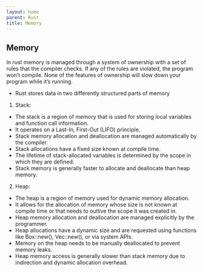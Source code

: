 ```yaml
---
layout: home
parent: Rust
title: Memory
---
```


## Memory
In rust memory is managed through a system of ownership with a set of rules that the compiler checks. If any of the rules are violated, the program won’t compile. None of the features of ownership will slow down your program while it’s running.

- Rust stores data in two differently structured parts of memory

1. Stack:

- The stack is a region of memory that is used for storing local variables and function call information.
- It operates on a Last-In, First-Out (LIFO) principle.
- Stack memory allocation and deallocation are managed automatically by the compiler.
- Stack allocations have a fixed size known at compile time.
- The lifetime of stack-allocated variables is determined by the scope in which they are defined.
- Stack memory is generally faster to allocate and deallocate than heap memory.

2. Heap:

- The heap is a region of memory used for dynamic memory allocation.
- It allows for the allocation of memory whose size is not known at compile time or that needs to outlive the scope it was created in.
- Heap memory allocation and deallocation are managed explicitly by the programmer.
- Heap allocations have a dynamic size and are requested using functions like Box::new(), Vec::new(), or via system APIs.
- Memory on the heap needs to be manually deallocated to prevent memory leaks.
- Heap memory access is generally slower than stack memory due to indirection and dynamic allocation overhead.
